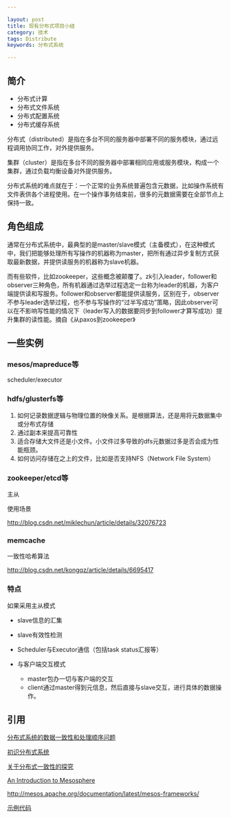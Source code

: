 ```yaml
---

layout: post
title: 现有分布式项目小结
category: 技术
tags: Distribute
keywords: 分布式系统

---
```


## 简介

- 分布式计算
- 分布式文件系统
- 分布式配置系统
- 分布式缓存系统

分布式（distributed）是指在多台不同的服务器中部署不同的服务模块，通过远程调用协同工作，对外提供服务。

集群（cluster）是指在多台不同的服务器中部署相同应用或服务模块，构成一个集群，通过负载均衡设备对外提供服务。

分布式系统的难点就在于：一个正常的业务系统普遍包含元数据，比如操作系统有文件表供各个进程使用。在一个操作事务结束前，很多的元数据需要在全部节点上保持一致。


## 角色组成

通常在分布式系统中，最典型的是master/slave模式（主备模式），在这种模式中，我们把能够处理所有写操作的机器称为master，把所有通过异步复制方式获取最新数据，并提供读服务的机器称为slave机器。

而有些软件，比如zookeeper，这些概念被颠覆了。zk引入leader，follower和observer三种角色，所有机器通过选举过程选定一台称为leader的机器，为客户端提供读和写服务。follower和observer都能提供读服务，区别在于，observer不参与leader选举过程，也不参与写操作的“过半写成功”策略，因此observer可以在不影响写性能的情况下（leader写入的数据要同步到follower才算写成功）提升集群的读性能。摘自《从paxos到zookeeper》



## 一些实例

### mesos/mapreduce等

scheduler/executor

### hdfs/glusterfs等

1. 如何记录数据逻辑与物理位置的映像关系。是根据算法，还是用将元数据集中或分布式存储
2. 通过副本来提高可靠性
3. 适合存储大文件还是小文件。小文件过多导致的dfs元数据过多是否会成为性能瓶颈。
4. 如何访问存储在之上的文件，比如是否支持NFS（Network File System）


### zookeeper/etcd等

主从

使用场景

http://blog.csdn.net/miklechun/article/details/32076723

### memcache

一致性哈希算法


http://blog.csdn.net/kongqz/article/details/6695417

### 特点

如果采用主从模式

- slave信息的汇集
- slave有效性检测
- Scheduler与Executor通信（包括task status汇报等）
- 与客户端交互模式

    - master包办一切与客户端的交互
    - client通过master得到元信息，然后直接与slave交互，进行具体的数据操作。




## 引用

[分布式系统的数据一致性和处理顺序问题](http://www.nginx.cn/4331.html)

[初识分布式系统](http://www.hollischuang.com/archives/655)

[关于分布式一致性的探究](http://www.hollischuang.com/archives/663)

[An Introduction to Mesosphere](https://www.digitalocean.com/community/tutorials/an-introduction-to-mesosphere)

[http://mesos.apache.org/documentation/latest/mesos-frameworks/ ](http://mesos.apache.org/documentation/latest/mesos-frameworks/)

[示例代码](https://github.com/qiankunli/mesos/)